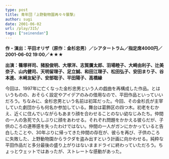 ```yaml
---
type: post
title: 青年団『上野動物園再々々襲撃』
author: sugi
date: 2001-06-02
url: /play/315/
tags: ["seinendan"]
---
```

**作・演出：平田オリザ（原作：金杉忠男）／シアタートラム／指定席4000円／2001-06-02 19:00／★★★**

**出演：篠塚祥司、猪股俊明、大塚洋、志賀贋太郎、羽場睦子、大崎由利子、辻美奈子、山内健司、天明留理子、足立誠、和田江理子、松田弘子、安田まり子、谷本進、木崎友紀子、安部聡子、平田陽子、高橋縁**

今回は、1997年に亡くなった金杉忠男という人の戯曲を再構成した作品。とはいうものの、おそらく設定やアイデアのみの借用なので、平田作品といっていいだろう。ちなみに、金杉忠男という名前は初耳だった。今回、その金杉氏が主宰していた劇団からも何名か参加している。舞台は葛飾区の四つ木。初老をむかえ、近くに住んでいながらもあまり顔を合わせることのない幼なじみたち。仲間の一人の急死で久しぶりに顔をあわせる。それぞれ問題をかかえる彼らだが、子供のころの連帯感を失ったわけではない。仲間の一人がガンにかかっていると告白したことや、30年ぶりに帰ってきた仲間の存在が、彼らを再び、子供のころに失敗した、上野動物園からラクダを盗み出すという計画に向かわせる。純粋な平田作品だと多分最後の盛り上がりはないままドライに終わっていただろう。ちょっとウェットではあったが、ストレートな感動があった。

